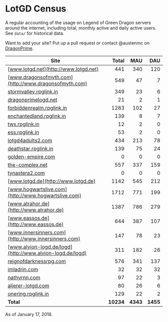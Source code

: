 # LotGD Census
A regular accounting of the usage on Legend of Green Dragon servers around the internet, including total, monthly active and daily active users. See `data/` for historical data.

Want to add your site? Put up a pull request or contact @austenmc on [DragonPrime](http://dragonprime.net).


Site | Total | MAU | DAU
--- | ---:| ---:| ---:
[www.lotgd.net](http://www.lotgd.net)|441|340|120
[www.dragonsofmyth.com](http://www.dragonsofmyth.com)|549|47|7
[stormvalley.rpglink.in](http://stormvalley.rpglink.in)|349|23|6
[dragonprimelogd.net](http://dragonprimelogd.net)|21|2|1
[forbiddenrealm.rpglink.in](http://forbiddenrealm.rpglink.in)|1283|102|27
[enchantedland.rpglink.in](http://enchantedland.rpglink.in)|139|8|7
[twx.rpglink.in](http://twx.rpglink.in)|12|2|0
[ess.rpglink.in](http://ess.rpglink.in)|53|2|0
[lotgd4adults2.com](http://lotgd4adults2.com)|434|213|78
[deathstar.rpglink.in](http://deathstar.rpglink.in)|139|75|24
[golden-empire.com](http://golden-empire.com)|0|0|0
[the-complex.net](http://the-complex.net)|557|337|159
[tynastera2.com](http://tynastera2.com)|0|0|0
[www.lotgd.de](http://www.lotgd.de)|1142|545|212
[www.hogwartslive.com](http://www.hogwartslive.com)|1712|771|199
[www.atrahor.de](http://www.atrahor.de)|1387|786|279
[www.eassos.de](http://www.eassos.de)|644|387|107
[www.innersinners.com](http://www.innersinners.com)|147|78|23
[www.alvion-logd.de/logd](http://www.alvion-logd.de/logd)|311|182|26
[reignofdarknessrpg.com](http://reignofdarknessrpg.com)|576|341|137
[imladrin.com](http://imladrin.com)|32|32|32
[nathyrnn.com](http://nathyrnn.com)|97|22|3
[aljerer-lotgd.com](http://aljerer-lotgd.com)|80|26|6
[onering.rpglink.in](http://onering.rpglink.in)|129|22|2
**Total**|**10234**|**4343**|**1455**

As of January 17, 2018.
